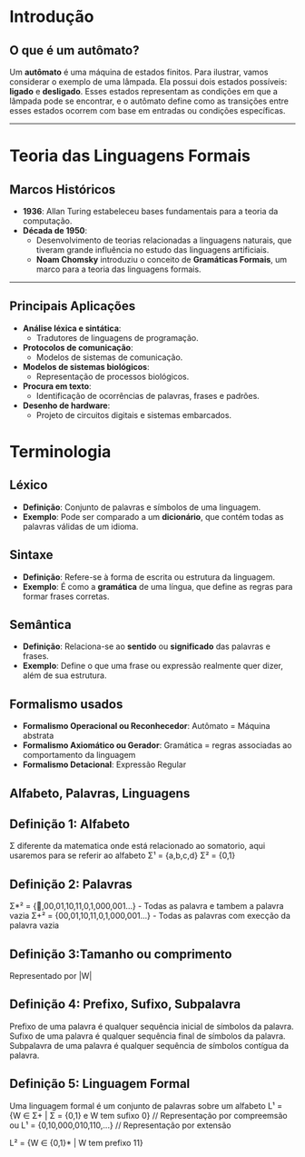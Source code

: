 # Introdução

## O que é um autômato?

Um **autômato** é uma máquina de estados finitos. Para ilustrar, vamos considerar o exemplo de uma lâmpada. Ela possui dois estados possíveis: **ligado** e **desligado**. Esses estados representam as condições em que a lâmpada pode se encontrar, e o autômato define como as transições entre esses estados ocorrem com base em entradas ou condições específicas.

---

# Teoria das Linguagens Formais

## Marcos Históricos

- **1936**: Allan Turing estabeleceu bases fundamentais para a teoria da computação.
- **Década de 1950**:
  - Desenvolvimento de teorias relacionadas a linguagens naturais, que tiveram grande influência no estudo das linguagens artificiais.
  - **Noam Chomsky** introduziu o conceito de **Gramáticas Formais**, um marco para a teoria das linguagens formais.

---

## Principais Aplicações

- **Análise léxica e sintática**:
  - Tradutores de linguagens de programação.
- **Protocolos de comunicação**:
  - Modelos de sistemas de comunicação.
- **Modelos de sistemas biológicos**:
  - Representação de processos biológicos.
- **Procura em texto**:
  - Identificação de ocorrências de palavras, frases e padrões.
- **Desenho de hardware**:
  - Projeto de circuitos digitais e sistemas embarcados.

# Terminologia

## Léxico
- **Definição**: Conjunto de palavras e símbolos de uma linguagem.
- **Exemplo**: Pode ser comparado a um **dicionário**, que contém todas as palavras válidas de um idioma.

## Sintaxe
- **Definição**: Refere-se à forma de escrita ou estrutura da linguagem.
- **Exemplo**: É como a **gramática** de uma língua, que define as regras para formar frases corretas.

## Semântica
- **Definição**: Relaciona-se ao **sentido** ou **significado** das palavras e frases.
- **Exemplo**: Define o que uma frase ou expressão realmente quer dizer, além de sua estrutura.

## Formalismo usados
  - **Formalismo Operacional ou Reconhecedor**: Autômato = Máquina abstrata
  - **Formalismo Axiomático ou Gerador**: Gramática = regras associadas ao comportamento da linguagem
  - **Formalismo Detacional**: Expressão Regular

## Alfabeto, Palavras, Linguagens

 ## Definição 1: Alfabeto
  Σ diferente da matematica onde está relacionado ao somatorio, aqui usaremos para se referir ao alfabeto
    Σ¹ = {a,b,c,d}
    Σ² = {0,1}

## Definição 2: Palavras
  Σ*² = {,00,01,10,11,0,1,000,001...} - Todas as palavra e tambem a palavra vazia
  Σ+² = {00,01,10,11,0,1,000,001...} - Todas as palavras com execção da palavra vazia

## Definição 3:Tamanho ou comprimento 
  Representado por |W|

## Definição 4: Prefixo, Sufixo, Subpalavra
  Prefixo de uma palavra é qualquer sequência inicial de símbolos da palavra.
  Sufixo de uma palavra é qualquer sequência final de símbolos da palavra.
  Subpalavra de uma palavra é qualquer sequência de símbolos contígua da palavra.

## Definição 5: Linguagem Formal
  Uma linguagem formal é um conjunto de palavras sobre um alfabeto
  L¹ = {W ∈ Σ+ | Σ = {0,1} e W tem sufixo 0} // Representação por compreemsão
  ou
  L¹ = {0,10,000,010,110,...} // Representação por extensão

  L² = {W ∈ {0,1}* | W tem prefixo 11} 
  

